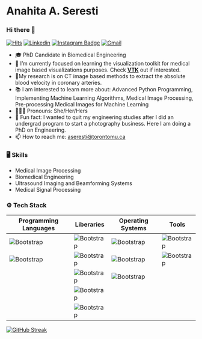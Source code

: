 # Anahita A. Seresti
### Hi there 👋

[![Hits](https://hits.seeyoufarm.com/api/count/incr/badge.svg?url=https%3A%2F%2Fgithub.com%2Faseresti%2Faseresti&count_bg=%2379C83D&title_bg=%23555555&icon=&icon_color=%23E7E7E7&title=Profile+Views&edge_flat=false)](https://hits.seeyoufarm.com) [![Linkedin](https://img.shields.io/badge/-LinkedIn-blue?style=flat&logo=Linkedin&logoColor=white)](https://www.linkedin.com/in/anahita-a-b9764b111/) [![Instagram Badge](https://img.shields.io/badge/-Instagram-purple?logo=instagram&logoColor=white&link=https://instagram.com/ana.abbasnejad/)](https://www.instagram.com/ana.abbasnejad) [![Gmail](https://img.shields.io/badge/-Gmail-c14438?style=flat&logo=Gmail&logoColor=white)](mailto:aseresti@torontomu.ca)
<!---
[![Github](https://img.shields.io/github/followers/aseresti?label=Follow&style=social)](https://github.com/aseresti)
--->
- 🎓 PhD Candidate in Biomedical Engineering
- 🔭 I’m currently focused on learning the visualization toolkit for medical image based visualizations purposes. Check [**VTK**](vtk.org) out if interested.
- 🔬My research is on CT image based methods to extract the absolute blood velocity in coronary arteries. 
- 📚 I am interested to learn more about: Advanced Python Programming, Implementing Machine Learning Algorithms, Medical Image Processing, Pre-processing Medical Images for Machine Learning
- 👩🏻‍💼 Pronouns: She/Her/Hers
- 📸 Fun fact: I wanted to quit my engineering studies after I did an undergrad program to start a photography business. Here I am doing a PhD on Engineering.
- 📫 How to reach me: aseresti@torontomu.ca

### 🖥 Skills

- Medical Image Processing
- Biomedical Engineering
- Ultrasound Imaging and Beamforming Systems
- Medical Signal Processing
  
### ⚙️ Tech Stack

| Programming Languages | Liberaries | Operating Systems | Tools|
| --- | --- | --- | --- |
| ![Bootstrap](https://img.shields.io/badge/-python-05122A?style=plastic&logo=python&color=45566d) | ![Bootstrap](https://img.shields.io/badge/-Scikit%20Learn-05122A?style=plastic&logo=Scikit-Learn&color=45566d) | ![Bootstrap](https://img.shields.io/badge/-Linux-05122A?style=plastic&logo=Linux&color=45566d) | ![Bootstrap](https://img.shields.io/badge/-Git-05122A?style=plastic&logo=Git&color=45566d) |
| ![Bootstrap](https://img.shields.io/badge/-MATLAB-05122A?style=plastic&logo=MATLAB&color=45566d) | ![Bootstrap](https://img.shields.io/badge/-Matplotlib-05122A?style=plastic&logo=Matplotlib&color=45566d) | ![Bootstrap](https://img.shields.io/badge/-MacOS-05122A?style=plastic&logo=MacOS&color=45566d) | ![Bootstrap](https://img.shields.io/badge/-Visual%20Studio%20Code-05122A?style=plastic&logo=Visual-Studio-Code&color=45566d) |
| |  ![Bootstrap](https://img.shields.io/badge/-VTK-05122A?style=plastic&logo=VTK&color=45566d) | ![Bootstrap](https://img.shields.io/badge/-Windows-05122A?style=plastic&logo=Windows&color=45566d) | |
| | ![Bootstrap](https://img.shields.io/badge/-Pandas-05122A?style=plastic&logo=Pandas&color=45566d) | | |
| | ![Bootstrap](https://img.shields.io/badge/-Numpy-05122A?style=plastic&logo=Numpy&color=45566d) | | |   




<a href="https://git.io/streak-stats"><img src="https://github-readme-streak-stats.herokuapp.com?user=aseresti&theme=python-dark&hide_border=true&border=E622FF" alt="GitHub Streak" /></a>
